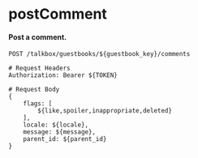 postComment
===========

#### Post a comment.

```http
POST /talkbox/guestbooks/${guestbook_key}/comments

# Request Headers
Authorization: Bearer ${TOKEN}

# Request Body
{
    flags: [
        ${like,spoiler,inappropriate,deleted}
    ],
    locale: ${locale},
    message: ${message},
    parent_id: ${parent_id}
}
```
